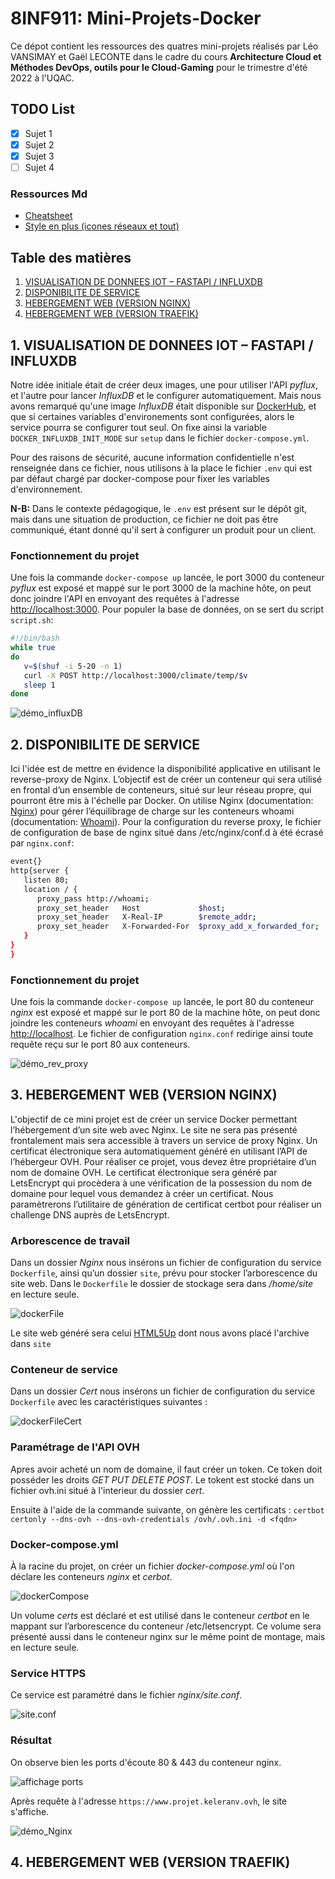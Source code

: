 # 8INF911: Mini-Projets-Docker

Ce dépot contient les ressources des quatres mini-projets réalisés par Léo VANSIMAY et Gaël LECONTE dans le cadre du cours **Architecture Cloud et Méthodes DevOps, outils pour le Cloud-Gaming** pour le trimestre d'été 2022 à l'UQAC.


## TODO List

- [x] Sujet 1
- [x] Sujet 2
- [x] Sujet 3
- [ ] Sujet 4

### Ressources Md

- [Cheatsheet](https://www.markdownguide.org/cheat-sheet/)
- [Style en plus (icones réseaux et tout)](https://yushi95.medium.com/how-to-create-a-beautiful-readme-for-your-github-profile-36957caa711c)

## Table des matières

1. [VISUALISATION DE DONNEES IOT – FASTAPI / INFLUXDB](#1-visualisation-de-donnees-iot-–-fastapi--influxdb)
2. [DISPONIBILITE DE SERVICE](#2-disponibilite-de-service)
3. [HEBERGEMENT WEB (VERSION NGINX)](#3-hebergement-web-version-nginx)
4. [HEBERGEMENT WEB (VERSION TRAEFIK)](#4-hebergement-web-version-traefik)

## 1. VISUALISATION DE DONNEES IOT – FASTAPI / INFLUXDB

Notre idée initiale était de créer deux images, une pour utiliser l'API *pyflux*, et l'autre pour lancer *InfluxDB* et le configurer automatiquement. Mais nous avons remarqué qu'une image *InfluxDB* était disponible sur [DockerHub](https://hub.docker.com/), et que si certaines variables d'environements sont configurées, alors le service pourra se configurer tout seul. On fixe ainsi la variable `DOCKER_INFLUXDB_INIT_MODE` sur `setup` dans le fichier `docker-compose.yml`.

Pour des raisons de sécurité, aucune information confidentielle n'est renseignée dans ce fichier, nous utilisons à la place le fichier `.env` qui est par défaut chargé par docker-compose pour fixer les variables d'environnement.

**N-B:** Dans le contexte pédagogique, le `.env` est présent sur le dépôt git, mais dans une situation de production, ce fichier ne doit pas être communiqué, étant donné qu'il sert à configurer un produit pour un client.

### Fonctionnement du projet

Une fois la commande `docker-compose up` lancée, le port 3000 du conteneur *pyflux* est exposé et mappé sur le port 3000 de la machine hôte, on peut donc joindre l'API en envoyant des requêtes à l'adresse <http://localhost:3000>. Pour populer la base de données, on se sert du script `script.sh`:

```bash
#!/bin/bash
while true
do
   v=$(shuf -i 5-20 -n 1)
   curl -X POST http://localhost:3000/climate/temp/$v
   sleep 1
done
```

![démo_influxDB](./Script_Projet1.png)

## 2. DISPONIBILITE DE SERVICE

Ici l'idée est de mettre en évidence la disponibilité applicative en utilisant le reverse-proxy de Nginx. L’objectif est de créer un conteneur qui sera utilisé en frontal d’un ensemble de conteneurs, situé sur leur réseau propre, qui pourront être mis à l'échelle par Docker.
On utilise Nginx (documentation: [Nginx](https://hub.docker.com/_/nginx)) pour gérer l’équilibrage de charge sur les conteneurs whoami (documentation: [Whoami](https://hub.docker.com/r/containous/whoami)).
Pour la configuration du reverse proxy, le fichier de configuration de base de nginx situé dans /etc/nginx/conf.d à été écrasé par `nginx.conf`:

```bash
event{}
http{server {
   listen 80;
   location / {
      proxy_pass http://whoami;
      proxy_set_header   Host             $host;
      proxy_set_header   X-Real-IP        $remote_addr;
      proxy_set_header   X-Forwarded-For  $proxy_add_x_forwarded_for;
   }
}
}
```
### Fonctionnement du projet

Une fois la commande `docker-compose up` lancée, le port 80 du conteneur *nginx* est exposé et mappé sur le port 80 de la machine hôte, on peut donc joindre les conteneurs *whoami* en envoyant des requêtes à l'adresse <http://localhost>. Le fichier de configuration `nginx.conf` redirige ainsi toute requête reçu sur le port 80 aux conteneurs.

![démo_rev_proxy](./test_mini_proj_2.png)

## 3. HEBERGEMENT WEB (VERSION NGINX)

L'objectif de ce mini projet est de créer un service Docker permettant l’hébergement d’un site web avec Nginx. Le site ne sera pas présenté frontalement mais sera accessible à travers un service de proxy Nginx.
Un certificat électronique sera automatiquement généré en utilisant l’API de l’hébergeur OVH. Pour réaliser ce projet, vous devez être propriétaire d’un nom de domaine OVH.
Le certificat électronique sera généré par LetsEncrypt qui procèdera à une vérification de la possession du nom de domaine pour lequel vous demandez à créer un certificat. Nous paramètrerons l’utilitaire de génération de certificat certbot pour réaliser un challenge DNS auprès de LetsEncrypt.

### Arborescence de travail

Dans un dossier *Nginx* nous insérons un fichier de configuration du service `Dockerfile`, ainsi qu’un dossier `site`, prévu pour stocker l’arborescence du site web.
Dans le `Dockerfile` le dossier de stockage sera dans */home/site* en lecture seule.

![dockerFile](./Dockerfil_nginx_3.png)

Le site web généré sera celui [HTML5Up](https://html5up.net/) dont nous avons placé l'archive dans `site`

### Conteneur de service

Dans un dossier *Cert* nous insérons un fichier de configuration du service `Dockerfile` avec les caractéristiques suivantes : 

![dockerFileCert](./Dockerfile_cert_3.png)

### Paramétrage de l'API OVH

Apres avoir acheté un nom de domaine, il faut créer un token. Ce token doit posséder les droits *GET PUT DELETE POST*. Le tokent est stocké dans un fichier ovh.ini situé à l'interieur du dossier *cert*.

Ensuite à l'aide de la commande suivante, on génère les certificats : `certbot certonly --dns-ovh --dns-ovh-credentials /ovh/.ovh.ini -d <fqdn>`

### Docker-compose.yml

À la racine du projet, on créer un fichier *docker-compose.yml* où l'on déclare les conteneurs *nginx* et *cerbot*.

![dockerCompose](./Dockercompose_3.png)

Un volume *certs* est déclaré et est utilisé dans le conteneur *certbot* en le mappant sur l’arborescence du conteneur /etc/letsencrypt.
Ce volume sera présenté aussi dans le conteneur nginx sur le même point de montage, mais en lecture seule.

### Service HTTPS

Ce service est paramétré dans le fichier *nginx/site.conf*.

![site.conf](./site.conf_3.png)

### Résultat

On observe bien les ports d'écoute 80 & 443 du conteneur nginx.

![affichage ports](./ports_projet1.png)

Après requête à l'adresse `https://www.projet.keleranv.ovh`, le site s'affiche.

![démo_Nginx](./Demo_projet_3.png)

## 4. HEBERGEMENT WEB (VERSION TRAEFIK)
